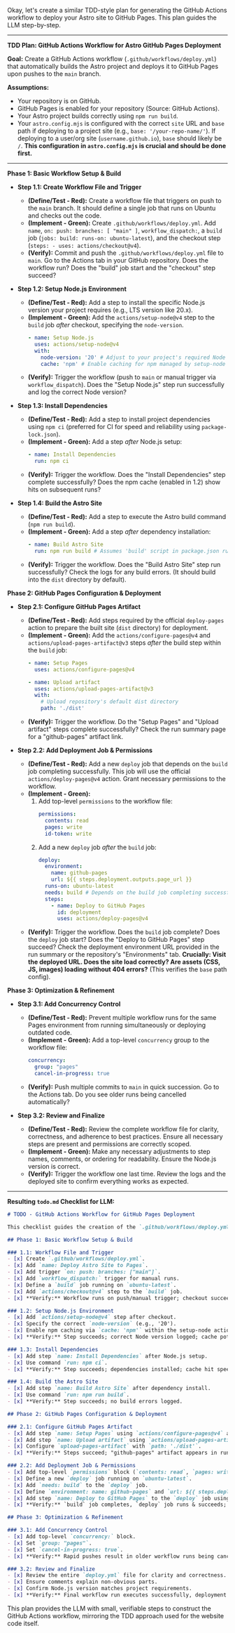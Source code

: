 Okay, let's create a similar TDD-style plan for generating the GitHub Actions workflow to deploy your Astro site to GitHub Pages. This plan guides the LLM step-by-step.

---

**TDD Plan: GitHub Actions Workflow for Astro GitHub Pages Deployment**

**Goal:** Create a GitHub Actions workflow (`.github/workflows/deploy.yml`) that automatically builds the Astro project and deploys it to GitHub Pages upon pushes to the `main` branch.

**Assumptions:**

* Your repository is on GitHub.
* GitHub Pages is enabled for your repository (Source: GitHub Actions).
* Your Astro project builds correctly using `npm run build`.
* Your `astro.config.mjs` is configured with the correct `site` URL and `base` path if deploying to a project site (e.g., `base: '/your-repo-name/'`). If deploying to a user/org site (`username.github.io`), `base` should likely be `/`. **This configuration in `astro.config.mjs` is crucial and should be done first.**

---

**Phase 1: Basic Workflow Setup & Build**

* **Step 1.1: Create Workflow File and Trigger**
    * **(Define/Test - Red):** Create a workflow file that triggers on push to the `main` branch. It should define a single job that runs on Ubuntu and checks out the code.
    * **(Implement - Green):** Create `.github/workflows/deploy.yml`. Add `name`, `on: push: branches: [ "main" ]`, `workflow_dispatch:`, a `build` job (`jobs: build: runs-on: ubuntu-latest`), and the checkout step (`steps: - uses: actions/checkout@v4`).
    * **(Verify):** Commit and push the `.github/workflows/deploy.yml` file to `main`. Go to the Actions tab in your GitHub repository. Does the workflow run? Does the "build" job start and the "checkout" step succeed?

* **Step 1.2: Setup Node.js Environment**
    * **(Define/Test - Red):** Add a step to install the specific Node.js version your project requires (e.g., LTS version like 20.x).
    * **(Implement - Green):** Add the `actions/setup-node@v4` step to the `build` job *after* checkout, specifying the `node-version`.
        ```yaml
        - name: Setup Node.js
          uses: actions/setup-node@v4
          with:
            node-version: '20' # Adjust to your project's required Node version
            cache: 'npm' # Enable caching for npm managed by setup-node
        ```
    * **(Verify):** Trigger the workflow (push to `main` or manual trigger via `workflow_dispatch`). Does the "Setup Node.js" step run successfully and log the correct Node version?

* **Step 1.3: Install Dependencies**
    * **(Define/Test - Red):** Add a step to install project dependencies using `npm ci` (preferred for CI for speed and reliability using `package-lock.json`).
    * **(Implement - Green):** Add a step *after* Node.js setup:
        ```yaml
        - name: Install Dependencies
          run: npm ci
        ```
    * **(Verify):** Trigger the workflow. Does the "Install Dependencies" step complete successfully? Does the npm cache (enabled in 1.2) show hits on subsequent runs?

* **Step 1.4: Build the Astro Site**
    * **(Define/Test - Red):** Add a step to execute the Astro build command (`npm run build`).
    * **(Implement - Green):** Add a step *after* dependency installation:
        ```yaml
        - name: Build Astro Site
          run: npm run build # Assumes 'build' script in package.json runs 'astro build'
        ```
    * **(Verify):** Trigger the workflow. Does the "Build Astro Site" step run successfully? Check the logs for any build errors. (It should build into the `dist` directory by default).

**Phase 2: GitHub Pages Configuration & Deployment**

* **Step 2.1: Configure GitHub Pages Artifact**
    * **(Define/Test - Red):** Add steps required by the official `deploy-pages` action to prepare the built site (`dist` directory) for deployment.
    * **(Implement - Green):** Add the `actions/configure-pages@v4` and `actions/upload-pages-artifact@v3` steps *after* the build step within the `build` job:
        ```yaml
        - name: Setup Pages
          uses: actions/configure-pages@v4

        - name: Upload artifact
          uses: actions/upload-pages-artifact@v3
          with:
            # Upload repository's default dist directory
            path: './dist'
        ```
    * **(Verify):** Trigger the workflow. Do the "Setup Pages" and "Upload artifact" steps complete successfully? Check the run summary page for a "github-pages" artifact link.

* **Step 2.2: Add Deployment Job & Permissions**
    * **(Define/Test - Red):** Add a new `deploy` job that depends on the `build` job completing successfully. This job will use the official `actions/deploy-pages@v4` action. Grant necessary permissions to the workflow.
    * **(Implement - Green):**
        1.  Add top-level `permissions` to the workflow file:
            ```yaml
            permissions:
              contents: read
              pages: write
              id-token: write
            ```
        2.  Add a new `deploy` job *after* the `build` job:
            ```yaml
            deploy:
              environment:
                name: github-pages
                url: ${{ steps.deployment.outputs.page_url }}
              runs-on: ubuntu-latest
              needs: build # Depends on the build job completing successfully
              steps:
                - name: Deploy to GitHub Pages
                  id: deployment
                  uses: actions/deploy-pages@v4
            ```
    * **(Verify):** Trigger the workflow. Does the `build` job complete? Does the `deploy` job start? Does the "Deploy to GitHub Pages" step succeed? Check the deployment environment URL provided in the run summary or the repository's "Environments" tab. **Crucially: Visit the deployed URL. Does the site load correctly? Are assets (CSS, JS, images) loading without 404 errors?** (This verifies the `base` path config).

**Phase 3: Optimization & Refinement**

* **Step 3.1: Add Concurrency Control**
    * **(Define/Test - Red):** Prevent multiple workflow runs for the same Pages environment from running simultaneously or deploying outdated code.
    * **(Implement - Green):** Add a top-level `concurrency` group to the workflow file:
        ```yaml
        concurrency:
          group: "pages"
          cancel-in-progress: true
        ```
    * **(Verify):** Push multiple commits to `main` in quick succession. Go to the Actions tab. Do you see older runs being cancelled automatically?

* **Step 3.2: Review and Finalize**
    * **(Define/Test - Red):** Review the complete workflow file for clarity, correctness, and adherence to best practices. Ensure all necessary steps are present and permissions are correctly scoped.
    * **(Implement - Green):** Make any necessary adjustments to step names, comments, or ordering for readability. Ensure the Node.js version is correct.
    * **(Verify):** Trigger the workflow one last time. Review the logs and the deployed site to confirm everything works as expected.

---

**Resulting `todo.md` Checklist for LLM:**

```markdown
# TODO - GitHub Actions Workflow for GitHub Pages Deployment

This checklist guides the creation of the `.github/workflows/deploy.yml` file.

## Phase 1: Basic Workflow Setup & Build

### 1.1: Workflow File and Trigger
- [x] Create `.github/workflows/deploy.yml`.
- [x] Add `name: Deploy Astro Site to Pages`.
- [x] Add trigger `on: push: branches: ["main"]`.
- [x] Add `workflow_dispatch:` trigger for manual runs.
- [x] Define a `build` job running on `ubuntu-latest`.
- [x] Add `actions/checkout@v4` step to the `build` job.
- [x] **Verify:** Workflow runs on push/manual trigger; checkout succeeds.

### 1.2: Setup Node.js Environment
- [x] Add `actions/setup-node@v4` step after checkout.
- [x] Specify the correct `node-version` (e.g., '20').
- [x] Enable npm caching via `cache: 'npm'` within the setup-node action.
- [x] **Verify:** Step succeeds; correct Node version logged; cache potentially used on 2nd run.

### 1.3: Install Dependencies
- [x] Add step `name: Install Dependencies` after Node.js setup.
- [x] Use command `run: npm ci`.
- [x] **Verify:** Step succeeds; dependencies installed; cache hit speeds up subsequent runs.

### 1.4: Build the Astro Site
- [x] Add step `name: Build Astro Site` after dependency install.
- [x] Use command `run: npm run build`.
- [x] **Verify:** Step succeeds; no build errors logged.

## Phase 2: GitHub Pages Configuration & Deployment

### 2.1: Configure GitHub Pages Artifact
- [x] Add step `name: Setup Pages` using `actions/configure-pages@v4` after build.
- [x] Add step `name: Upload artifact` using `actions/upload-pages-artifact@v3` after Setup Pages.
- [x] Configure `upload-pages-artifact` with `path: './dist'`.
- [x] **Verify:** Steps succeed; "github-pages" artifact appears in run summary.

### 2.2: Add Deployment Job & Permissions
- [x] Add top-level `permissions` block (`contents: read`, `pages: write`, `id-token: write`).
- [x] Define a new `deploy` job running on `ubuntu-latest`.
- [x] Add `needs: build` to the `deploy` job.
- [x] Define `environment: name: github-pages` and `url: ${{ steps.deployment.outputs.page_url }}` for the `deploy` job.
- [x] Add step `name: Deploy to GitHub Pages` to the `deploy` job using `actions/deploy-pages@v4`. Assign `id: deployment`.
- [x] **Verify:** `build` job completes, `deploy` job runs & succeeds; **visit deployed URL and confirm site loads correctly with assets**.

## Phase 3: Optimization & Refinement

### 3.1: Add Concurrency Control
- [x] Add top-level `concurrency:` block.
- [x] Set `group: "pages"`.
- [x] Set `cancel-in-progress: true`.
- [x] **Verify:** Rapid pushes result in older workflow runs being cancelled.

### 3.2: Review and Finalize
- [x] Review the entire `deploy.yml` file for clarity and correctness.
- [x] Ensure comments explain non-obvious parts.
- [x] Confirm Node.js version matches project requirements.
- [x] **Verify:** Final workflow run executes successfully, deployment looks correct.
```

This plan provides the LLM with small, verifiable steps to construct the GitHub Actions workflow, mirroring the TDD approach used for the website code itself.
